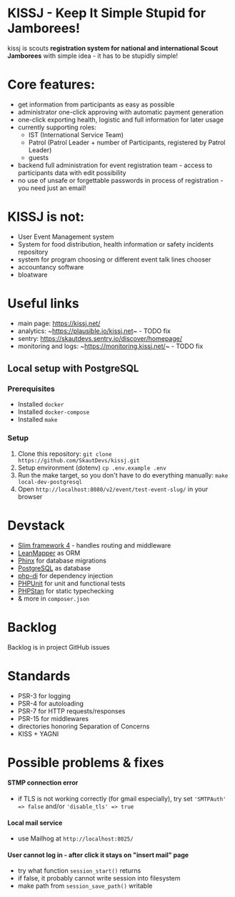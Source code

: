 # KISSJ - Keep It Simple Stupid for Jamborees!

kissj is scouts **registration system for national and international Scout Jamborees** with simple idea - it has to be stupidly simple!


# Core features: 

- get information from participants as easy as possible
- administrator one-click approving with automatic payment generation
- one-click exporting health, logistic and full information for later usage
- currently supporting roles: 
   - IST (International Service Team)
   - Patrol (Patrol Leader + number of Participants, registered by Patrol Leader)
   - guests
- backend full administration for event registration team - access to participants data with edit possibility
- no use of unsafe or forgettable passwords in process of registration - you need just an email!


# KISSJ is not: 

- User Event Management system
- System for food distribution, health information or safety incidents repository
- system for program choosing or different event talk lines chooser
- accountancy software
- bloatware

# Useful links

 - main page: https://kissj.net/
 - analytics: ~https://plausible.io/kissj.net~ - TODO fix
 - sentry: https://skautdevs.sentry.io/discover/homepage/
 - monitoring and logs: ~https://monitoring.kissj.net/~ - TODO fix

## Local setup with PostgreSQL

### Prerequisites

- Installed `docker`
- Installed `docker-compose`
- Installed `make`

### Setup

1. Clone this repository: `git clone https://github.com/SkautDevs/kissj.git`
2. Setup environment (dotenv) `cp .env.example .env`
3. Run the make target, so you don't have to do everything manually: `make local-dev-postgresql`
4. Open `http://localhost:8080/v2/event/test-event-slug/` in your browser


# Devstack

- [Slim framework 4](https://www.slimframework.com/) - handles routing and middleware
- [LeanMapper](http://leanmapper.com/) as ORM
- [Phinx](https://phpunit.de/) for database migrations
- [PostgreSQL](https://www.postgresql.org/) as database
- [php-di](https://php-di.org/) for dependency injection
- [PHPUnit](https://phpunit.de/) for unit and functional tests
- [PHPStan](https://phpstan.org/) for static typechecking
- & more in `composer.json`


# Backlog

Backlog is in project GitHub issues


# Standards

- PSR-3 for logging
- PSR-4 for autoloading
- PSR-7 for HTTP requests/responses
- PSR-15 for middlewares
- directories honoring Separation of Concerns
- KISS + YAGNI


# Possible problems & fixes

#### STMP connection error

 - if TLS is not working correctly (for gmail especially), try set `'SMTPAuth' => false` and/or `'disable_tls' => true`

#### Local mail service

 - use Mailhog at `http://localhost:8025/`

#### User cannot log in - after click it stays on "insert mail" page

 - try what function `session_start()` returns
 - if false, it probably cannot write session into filesystem
 - make path from `session_save_path()` writable
